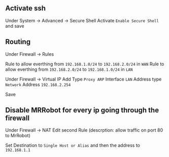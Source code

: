 

## Activate ssh

Under System -> Advanced -> Secure Shell
Activate `Enable Secure Shell` and save

## Routing

Under Firewall -> Rules

Rule to allow everthing from `192.168.1.0/24` to `192.168.2.0/24` in `WAN`
Rule to allow everthing from `192.168.2.0/24` to `192.168.1.0/24` in `LAN`

Under Firewall -> Virtual IP
Add
Type `Proxy ARP`
Interface `LAN`
Address type `Network`
Address `192.168.2.254`

Save

## Disable MRRobot for every ip going through the firewall

Under Firewall -> NAT
Edit second Rule (descrption: allow traffic on port 80 to MrRobot)

Set Destination to `Single Host or Alias` and then the address to `192.168.1.1`